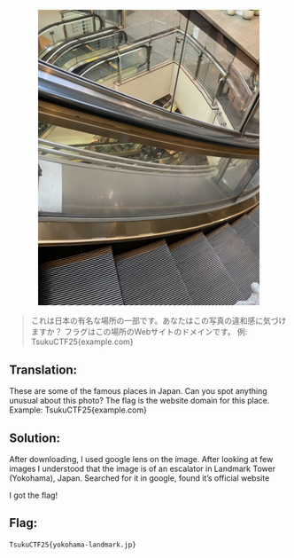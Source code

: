 <p align="center">
  <img src="curve.jpg" alt="Alt text" width="400"/>
</p>


>これは日本の有名な場所の一部です。あなたはこの写真の違和感に気づけますか？
>フラグはこの場所のWebサイトのドメインです。
>例: TsukuCTF25{example.com}


## Translation:
These are some of the famous places in Japan. Can you spot anything unusual about this photo? The flag is the website domain for this place. Example: TsukuCTF25{example.com}

## Solution:

After downloading, I used google lens on the image. After looking at few images I understood that the image is of an escalator in Landmark Tower (Yokohama), Japan. Searched for it in google, found it’s official website

I got the flag!

## Flag:
```
TsukuCTF25{yokohama-landmark.jp}
```

